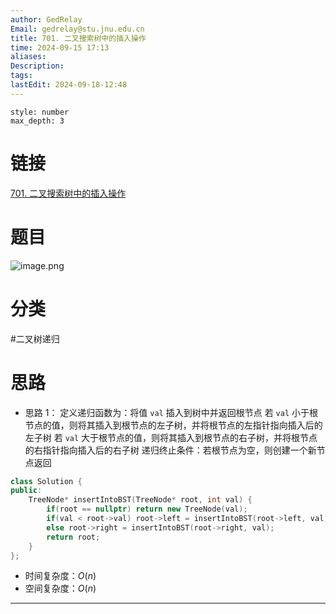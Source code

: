 ```yaml
---
author: GedRelay
Email: gedrelay@stu.jnu.edu.cn
title: 701. 二叉搜索树中的插入操作
time: 2024-09-15 17:13
aliases: 
Description: 
tags: 
lastEdit: 2024-09-18-12:48
---
```


```toc
style: number
max_depth: 3
```

# 链接
[701. 二叉搜索树中的插入操作](https://leetcode.cn/problems/insert-into-a-binary-search-tree/) 

# 题目
![image.png](https://ged-pic-bed.oss-cn-guangzhou.aliyuncs.com/img/202409151714009.png)


# 分类
#二叉树递归 

# 思路
- 思路 1：
定义递归函数为：将值 `val` 插入到树中并返回根节点
若 `val` 小于根节点的值，则将其插入到根节点的左子树，并将根节点的左指针指向插入后的左子树
若 `val` 大于根节点的值，则将其插入到根节点的右子树，并将根节点的右指针指向插入后的右子树
递归终止条件：若根节点为空，则创建一个新节点返回


```cpp
class Solution {
public:
    TreeNode* insertIntoBST(TreeNode* root, int val) {
        if(root == nullptr) return new TreeNode(val);
        if(val < root->val) root->left = insertIntoBST(root->left, val);
        else root->right = insertIntoBST(root->right, val);
        return root;
    }
};
```


- 时间复杂度：${O\left( n \right)  }$ 
- 空间复杂度：${O\left( n \right)  }$ 


---

